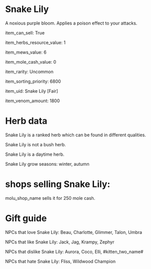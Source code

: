 # Snake Lily

A noxious purple bloom. Applies a poison effect to your attacks.

item_can_sell: True

item_herbs_resource_value: 1

item_mews_value: 6

item_mole_cash_value: 0

item_rarity: Uncommon

item_sorting_priority: 6800

item_uid: Snake Lily [Fair]

item_venom_amount: 1800

# Herb data

Snake Lily is a ranked herb which can be found in different qualities.

Snake Lily is not a bush herb.

Snake Lily is a daytime herb.

Snake Lily grow seasons: winter, autumn

# shops selling Snake Lily:

molu_shop_name sells it for 250 mole cash.

# Gift guide

NPCs that love Snake Lily: Beau, Charlotte, Glimmer, Talon, Umbra

NPCs that like Snake Lily: Jack, Jag, Krampy, Zephyr

NPCs that dislike Snake Lily: Aurora, Coco, Elli, #kitten_two_name#

NPCs that hate Snake Lily: Fliss, Wildwood Champion